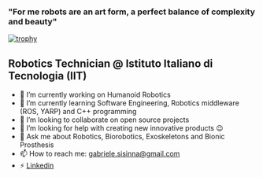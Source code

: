 ### "For me robots are an art form, a perfect balance of complexity and beauty"

[![trophy](https://github-profile-trophy.vercel.app/?username=gsisinna&theme=onedark)](https://github.com/ryo-ma/github-profile-trophy)

## Robotics Technician @ Istituto Italiano di Tecnologia (IIT)

- 🔭 I’m currently working on Humanoid Robotics
- 🌱 I’m currently learning Software Engineering, Robotics middleware (ROS, YARP) and C++ programming
- 👯 I’m looking to collaborate on open source projects
- 🤔 I’m looking for help with creating new innovative products 😉
- 💬 Ask me about Robotics, Biorobotics, Exoskeletons and Bionic Prosthesis
- 📫 How to reach me: gabriele.sisinna@gmail.com
- ⚡ [Linkedin](https://www.linkedin.com/in/gabriele-sisinna-4a6081109/)

